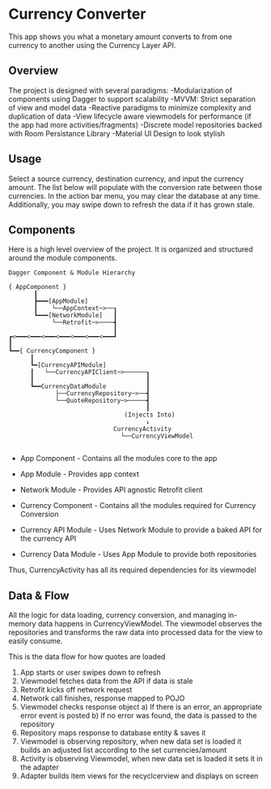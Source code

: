 # Currency Converter #

This app shows you what a monetary amount converts to from one currency to another using the Currency Layer API.

## Overview ##

The project is designed with several paradigms:
-Modularization of components using Dagger to support scalability
-MVVM: Strict separation of view and model data
-Reactive paradigms to minimize complexity and duplication of data
-View lifecycle aware viewmodels for performance (if the app had more activities/fragments)
-Discrete model repositories backed with Room Persistance Library
-Material UI Design to look stylish

## Usage ##

Select a source currency, destination currency, and input the currency amount. The list below will populate with the conversion rate between those currencies. In the action bar menu, you may clear the database at any time. Additionally, you may swipe down to refresh the data if it has grown stale.

## Components ##

Here is a high level overview of the project. It is organized and structured around the module components.

```
Dagger Component & Module Hierarchy
    
{ AppComponent }
       ┃
       ┣━━━[AppModule]
       ┃    └──AppContext─>──┒
       ┗━━━[NetworkModule]   ┃
            └──Retrofit─>────┫
                             ┃
┏<━━━<━━━<━━━<━━━<━━━<━━━<━━━┛
┃    
┗━━{ CurrencyComponent }
      ┃
      ┗━[CurrencyAPIModule] 
      ┃   └──CurrencyAPIClient─>──────┒
      ┃                               ┃
      ┗━━CurrencyDataModule           ┃
             ├──CurrencyRepository─>──┫
             └──QuoteRepository─>─────┫
                                      ┃
                                (Injects Into)
                                      ↓
                             CurrencyActivity
                               └──CurrencyViewModel
                                       
```

* App Component - Contains all the modules core to the app
* App Module - Provides app context
* Network Module - Provides API agnostic Retrofit client

* Currency Component - Contains all the modules required for Currency Conversion
* Currency API Module - Uses Network Module to provide a baked API for the currency API
* Currency Data Module - Uses App Module to provide both repositories

Thus, CurrencyActivity has all its required dependencies for its viewmodel 

## Data & Flow ##

All the logic for data loading, currency conversion, and managing in-memory data happens in CurrencyViewModel. The viewmodel observes the repositories and transforms the raw data into processed data for the view to easily consume. 

This is the data flow for how quotes are loaded
1) App starts or user swipes down to refresh
2) Viewmodel fetches data from the API if data is stale
3) Retrofit kicks off network request
4) Network call finishes, response mapped to POJO
5) Viewmodel checks response object
  a) If there is an error, an appropriate error event is posted
  b) If no error was found, the data is passed to the repository
6) Repository maps response to database entity & saves it
7) Viewmodel is observing repository, when new data set is loaded it builds an adjusted list according to the set currencies/amount
8) Activity is observing Viewmodel, when new data set is loaded it sets it in the adapter
9) Adapter builds item views for the recyclcerview and displays on screen
